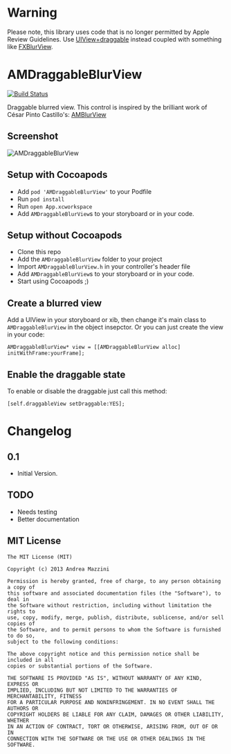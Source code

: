 Warning
=================
Please note, this library uses code that is no longer permitted by Apple Review Guidelines. Use [UIView+draggable](https://github.com/andreamazz/UIView-draggable) instead coupled with something like [FXBlurView](https://github.com/nicklockwood/FXBlurView).

AMDraggableBlurView
=================

[![Build Status](https://travis-ci.org/andreamazz/AMDraggableBlurView.png)](https://travis-ci.org/andreamazz/AMDraggableBlurView)

Draggable blurred view.
This control is inspired by the brilliant work of César Pinto Castillo's: [AMBlurView](https://github.com/andreamazz/iOS-blur)

Screenshot
--------------------
![AMDraggableBlurView](http://www.eflatgames.com/github/AMDraggableBlurView1.gif)

Setup with Cocoapods
--------------------
* Add ```pod 'AMDraggableBlurView'``` to your Podfile
* Run ```pod install```
* Run ```open App.xcworkspace```
* Add ```AMDraggableBlurView```s to your storyboard or in your code.

Setup without Cocoapods
--------------------
* Clone this repo
* Add the ```AMDraggableBlurView``` folder to your project
* Import ```AMDraggableBlurView.h``` in your controller's header file
* Add ```AMDraggableBlurView```s to your storyboard or in your code.
* Start using Cocoapods ;)

Create a blurred view
--------------------
Add a UIView in your storyboard or xib, then change it's main class to ```AMDraggableBlurView``` in the object insepctor.
Or you can just create the view in your code:
```objc
AMDraggableBlurView* view = [[AMDraggableBlurView alloc] initWithFrame:yourFrame];
```

Enable the draggable state
--------------------
To enable or disable the draggable just call this method:
```objc
[self.draggableView setDraggable:YES];
```

Changelog 
==================

0.1
--------------------
- Initial Version.

TODO
--------------------
* Needs testing
* Better documentation

MIT License
--------------------
	The MIT License (MIT)

	Copyright (c) 2013 Andrea Mazzini

	Permission is hereby granted, free of charge, to any person obtaining a copy of
	this software and associated documentation files (the "Software"), to deal in
	the Software without restriction, including without limitation the rights to
	use, copy, modify, merge, publish, distribute, sublicense, and/or sell copies of
	the Software, and to permit persons to whom the Software is furnished to do so,
	subject to the following conditions:

	The above copyright notice and this permission notice shall be included in all
	copies or substantial portions of the Software.

	THE SOFTWARE IS PROVIDED "AS IS", WITHOUT WARRANTY OF ANY KIND, EXPRESS OR
	IMPLIED, INCLUDING BUT NOT LIMITED TO THE WARRANTIES OF MERCHANTABILITY, FITNESS
	FOR A PARTICULAR PURPOSE AND NONINFRINGEMENT. IN NO EVENT SHALL THE AUTHORS OR
	COPYRIGHT HOLDERS BE LIABLE FOR ANY CLAIM, DAMAGES OR OTHER LIABILITY, WHETHER
	IN AN ACTION OF CONTRACT, TORT OR OTHERWISE, ARISING FROM, OUT OF OR IN
	CONNECTION WITH THE SOFTWARE OR THE USE OR OTHER DEALINGS IN THE SOFTWARE.
